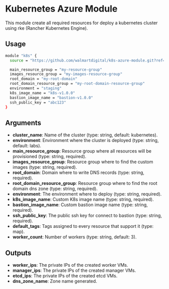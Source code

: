 # Kubernetes Azure Module

This module create all required resources for deploy a kubernetes cluster using
rke (Rancher Kubernetes Engine).

## Usage

```bash
module "k8s" {
  source = "https://github.com/walmartdigital/k8s-azure-module.git?ref=1.0.0"

  main_resource_group = "my-resource-group"
  images_resource_group = "my-images-resource-group"
  root_domain = "my-root-domain"
  root_domain_resource_group = "my-root-domain-resource-group"
  environment = "staging"
  k8s_image_name = "k8s-v1.0.0"
  bastion_image_name = "bastion-v1.0.0"
  ssh_public_key = "abc123"
}
```

## Arguments

* **cluster_name**: Name of the cluster (type: string, default: kubernetes).
* **environment**: Environment where the cluster is deployed (type: string, default: labs).
* **main_resource_group**: Resource group where all resources will be provisioned (type: string, required).
* **images_resource_group**: Resource group where to find the custom images (type: string, required).
* **root_domain**: Domain where to write DNS records (type: string, required).
* **root_domain_resource_group**: Resource group where to find the root domain dns zone (type: string, required).
* **environment**: The environment where to deploy (type: string, required).
* **k8s_image_name**: Custom K8s image name (type: string, required).
* **bastion_image_name**: Custom bastion image name (type: string, required).
* **ssh_public_key**: The public ssh key for connect to bastion (type: string, required).
* **default_tags**: Tags assigned to every resource that support it (type: map).
* **worker_count**: Number of workers (type: string, default: 3).

## Outputs

* **worker_ips**: The private IPs of the created worker VMs.
* **manager_ips**: The private IPs of the created manager VMs.
* **etcd_ips**: The private IPs of the created etcd VMs.
* **dns_zone_name**: Zone name generated.
